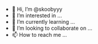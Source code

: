 - 👋 Hi, I’m @skoobyyy
- 👀 I’m interested in ...
- 🌱 I’m currently learning ...
- 💞️ I’m looking to collaborate on ...
- 📫 How to reach me ...

<!---
skoobyyy/skoobyyy is a ✨ special ✨ repository because its `README.md` (this file) appears on your GitHub profile.
You can click the Preview link to take a look at your changes.
--->
